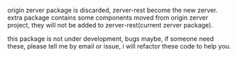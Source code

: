 origin zerver package is discarded, zerver-rest become the new zerver.
extra package contains some components moved from origin zerver project, they will not be added to zerver-rest(current zerver package).

this package is not under development, bugs maybe, if someone need these,
please tell me by email or issue, i will refactor these code to help you.
